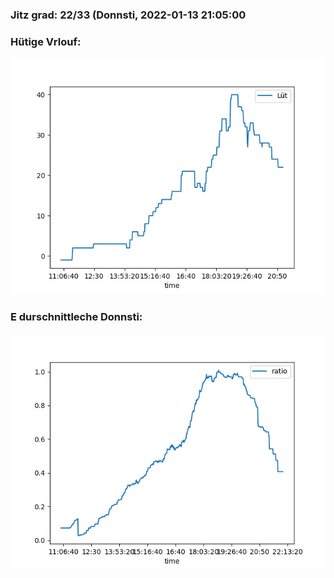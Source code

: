 ### Jitz grad: 22/33 (Donnsti, 2022-01-13 21:05:00

### Hütige Vrlouf:
![Graph](Today.png)

### E durschnittleche Donnsti:
![Graph](Donnsti.png)